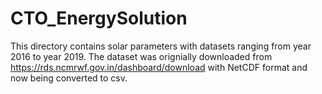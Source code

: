 # CTO_EnergySolution

This directory contains solar parameters with datasets ranging from year 2016 to year 2019.
The dataset was orignially downloaded from https://rds.ncmrwf.gov.in/dashboard/download with NetCDF format and now being converted to csv.
